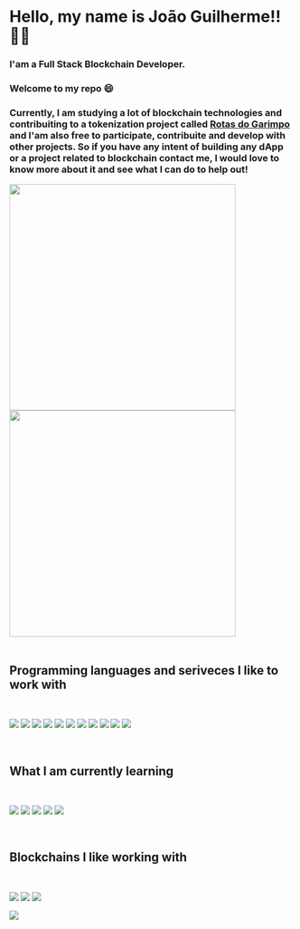 # Hello, my name is João Guilherme!! :technologist:

### I'am a Full Stack Blockchain Developer.

### Welcome to my repo :smile:

### Currently, I am studying a lot of blockchain technologies and contribuiting to a tokenization project called <a href="https://www.rotasdogarimpo.com/">Rotas do Garimpo</a> and I'am also free to participate, contribuite and develop with other projects. So if you have any intent of building any dApp or a project related to blockchain contact me, I would love to know more about it and see what I can do to help out!

<div>
  <a href="https://github.com/ojoaoguilherme">
    <img width="400em" src="https://github-readme-stats.vercel.app/api?username=ojoaoguilherme&show_icons=true&theme=dark&include_all_commits=true&count_private=true"/>
    </a>
  <a href="https://github.com/ojoaoguilherme">
    <img width="400em" src="https://github-readme-stats.vercel.app/api/top-langs/?username=ojoaoguilherme&layout=compact&langs_count=7&theme=dark&hide=makefile,swig,shell"/>
  </a>
</div>

<br>

## Programming languages and seriveces I like to work with

<br>

![](https://img.shields.io/badge/TypeScript-007ACC?style=for-the-badge&logo=typescript&logoColor=white)
![](https://img.shields.io/badge/Python-3776AB?style=for-the-badge&logo=python&logoColor=white) 
![](https://img.shields.io/badge/next.js-000000?style=for-the-badge&logo=nextdotjs&logoColor=white) 
![](https://img.shields.io/badge/React-20232A?style=for-the-badge&logo=react&logoColor=61DAFB) 
![](https://img.shields.io/badge/GraphQl-E10098?style=for-the-badge&logo=graphql&logoColor=white) 
![](https://img.shields.io/badge/Heroku-430098?style=for-the-badge&logo=heroku&logoColor=white) 
![](https://img.shields.io/badge/Vercel-000000?style=for-the-badge&logo=vercel&logoColor=white) 
![](https://img.shields.io/badge/styled--components-DB7093?style=for-the-badge&logo=styled-components&logoColor=white) 
![](https://img.shields.io/badge/MongoDB-4EA94B?style=for-the-badge&logo=mongodb&logoColor=white) 
![](https://img.shields.io/badge/Supabase-181818?style=for-the-badge&logo=supabase&logoColor=white) 
![](https://img.shields.io/badge/C-00599C?style=for-the-badge&logo=c&logoColor=white) 

<br>

## What I am currently learning

<br>

![](https://img.shields.io/badge/kubernetes-326ce5.svg?&style=for-the-badge&logo=kubernetes&logoColor=white) 
![](https://img.shields.io/badge/React_Native-20232A?style=for-the-badge&logo=react&logoColor=61DAFB) 
![](https://img.shields.io/badge/Docker-2CA5E0?style=for-the-badge&logo=docker&logoColor=white) 
![](https://img.shields.io/badge/Solidity-e6e6e6?style=for-the-badge&logo=solidity&logoColor=black) 
![](https://img.shields.io/badge/Rust-000000?style=for-the-badge&logo=rust&logoColor=white) 

<br>

## Blockchains I like working with

<br>
 
![](https://img.shields.io/badge/Binance-FCD535?style=for-the-badge&logo=binance&logoColor=white) 
![](https://img.shields.io/badge/Ethereum-3C3C3D?style=for-the-badge&logo=Ethereum&logoColor=white) 
![](https://img.shields.io/badge/polkadot-E6007A?style=for-the-badge&logo=polkadot&logoColor=000)

![](https://solana.com/_next/image?url=%2F_next%2Fstatic%2Fmedia%2Fdark-horizontal.c3a5eb36.svg&w=256&q=75) 
